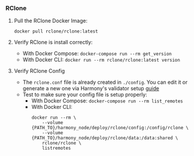 ### RClone
1) Pull the RClone Docker Image:
    ```
    docker pull rclone/rclone:latest
    ```
2) Verify RClone is install correctly:
    - With Docker Compose: `docker-compose run --rm get_version`
    - With Docker CLI: `docker run --rm rclone/rclone:latest version`

3) Verify RClone Config
    - The `rclone.conf` file is already created in `./config`. You can edit it or generate a new one via Harmony's validator setup [guide](https://docs.harmony.one/home/network/validators/node-setup/syncing-db#2.-configuring-rclone)
    - Test to make sure your config file is setup properly:
        - With Docker Compose: `docker-compose run --rm list_remotes`
        - With Docker CLI: 
            ```
            docker run --rm \
                --volume {PATH_TO}/harmony_node/deploy/rclone/config:/config/rclone \
                --volume {PATH_TO}/harmony_node/deploy/rclone/data:/data:shared \
                rclone/rclone \
                listremotes
            ```
